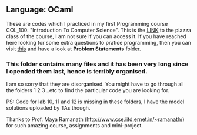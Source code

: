 ## Language: OCaml
These are codes which I practiced in my first Programming course COL_100: "Introduction To Computer Science". This is the [LINK](https://piazza.com/class/jbq9e6d3x4x7nv) to the piazza class of the course, I am not sure if you can access it. 
If you have reached here looking for some extra questions to pratice programming, then you can visit [this](https://iitd-plos.github.io/col100/) and have a look at **Problem Statements** folder.

### This folder contains many files and it has been very long since I opended them last, hence is terribly organised.
I am so sorry that they are disorganised. You might have to go through all the folders 1 2 3 ..etc to find the particular code you are looking for.

PS: Code for lab 10, 11 and 12 is missing in these folders, I have the model solutions uploaded by TAs though.

Thanks to Prof. Maya Ramanath (http://www.cse.iitd.ernet.in/~ramanath/) for such amazing course, assignments and mini-project.
